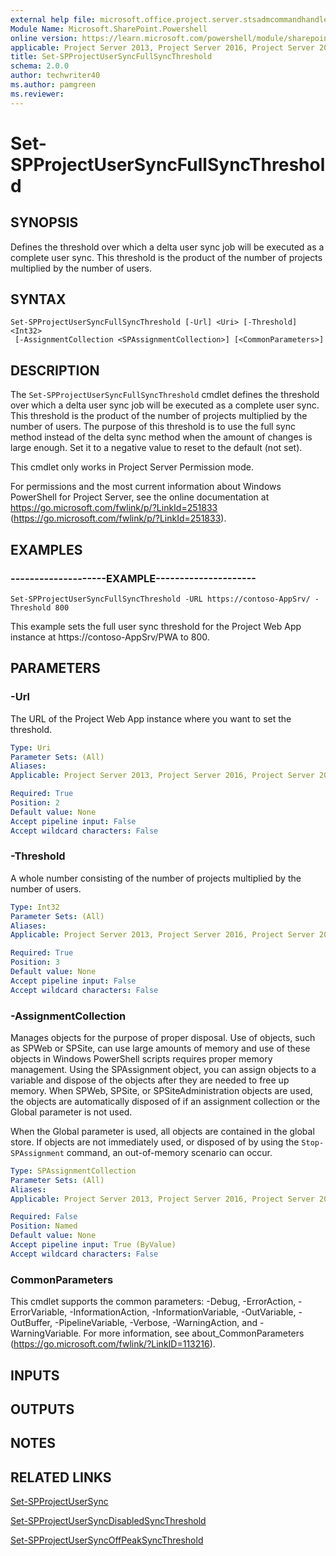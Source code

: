 ```yaml
---
external help file: microsoft.office.project.server.stsadmcommandhandler.dll-help.xml
Module Name: Microsoft.SharePoint.Powershell
online version: https://learn.microsoft.com/powershell/module/sharepoint-server/set-spprojectusersyncfullsyncthreshold
applicable: Project Server 2013, Project Server 2016, Project Server 2019
title: Set-SPProjectUserSyncFullSyncThreshold
schema: 2.0.0
author: techwriter40
ms.author: pamgreen
ms.reviewer:
---
```


# Set-SPProjectUserSyncFullSyncThreshold

## SYNOPSIS
Defines the threshold over which a delta user sync job will be executed as a complete user sync.
This threshold is the product of the number of projects multiplied by the number of users.

## SYNTAX

```
Set-SPProjectUserSyncFullSyncThreshold [-Url] <Uri> [-Threshold] <Int32>
 [-AssignmentCollection <SPAssignmentCollection>] [<CommonParameters>]
```

## DESCRIPTION
The `Set-SPProjectUserSyncFullSyncThreshold` cmdlet defines the threshold over which a delta user sync job will be executed as a complete user sync.
This threshold is the product of the number of projects multiplied by the number of users.
The purpose of this threshold is to use the full sync method instead of the delta sync method when the amount of changes is large enough.
Set it to a negative value to reset to the default (not set).

This cmdlet only works in Project Server Permission mode.

For permissions and the most current information about Windows PowerShell for Project Server, see the online documentation at https://go.microsoft.com/fwlink/p/?LinkId=251833 (https://go.microsoft.com/fwlink/p/?LinkId=251833).

## EXAMPLES

### --------------------EXAMPLE---------------------
```
Set-SPProjectUserSyncFullSyncThreshold -URL https://contoso-AppSrv/ -Threshold 800
```

This example sets the full user sync threshold for the Project Web App instance at https://contoso-AppSrv/PWA to 800.


## PARAMETERS

### -Url
The URL of the Project Web App instance where you want to set the threshold.

```yaml
Type: Uri
Parameter Sets: (All)
Aliases: 
Applicable: Project Server 2013, Project Server 2016, Project Server 2019

Required: True
Position: 2
Default value: None
Accept pipeline input: False
Accept wildcard characters: False
```

### -Threshold
A whole number consisting of the number of projects multiplied by the number of users.

```yaml
Type: Int32
Parameter Sets: (All)
Aliases: 
Applicable: Project Server 2013, Project Server 2016, Project Server 2019

Required: True
Position: 3
Default value: None
Accept pipeline input: False
Accept wildcard characters: False
```

### -AssignmentCollection
Manages objects for the purpose of proper disposal.
Use of objects, such as SPWeb or SPSite, can use large amounts of memory and use of these objects in Windows PowerShell scripts requires proper memory management.
Using the SPAssignment object, you can assign objects to a variable and dispose of the objects after they are needed to free up memory.
When SPWeb, SPSite, or SPSiteAdministration objects are used, the objects are automatically disposed of if an assignment collection or the Global parameter is not used.

When the Global parameter is used, all objects are contained in the global store.
If objects are not immediately used, or disposed of by using the `Stop-SPAssignment` command, an out-of-memory scenario can occur.

```yaml
Type: SPAssignmentCollection
Parameter Sets: (All)
Aliases: 
Applicable: Project Server 2013, Project Server 2016, Project Server 2019

Required: False
Position: Named
Default value: None
Accept pipeline input: True (ByValue)
Accept wildcard characters: False
```

### CommonParameters
This cmdlet supports the common parameters: -Debug, -ErrorAction, -ErrorVariable, -InformationAction, -InformationVariable, -OutVariable, -OutBuffer, -PipelineVariable, -Verbose, -WarningAction, and -WarningVariable. For more information, see about_CommonParameters (https://go.microsoft.com/fwlink/?LinkID=113216).

## INPUTS

## OUTPUTS

## NOTES

## RELATED LINKS

[Set-SPProjectUserSync](Set-SPProjectUserSync.md)

[Set-SPProjectUserSyncDisabledSyncThreshold](Set-SPProjectUserSyncDisabledSyncThreshold.md)

[Set-SPProjectUserSyncOffPeakSyncThreshold](Set-SPProjectUserSyncOffPeakSyncThreshold.md)
